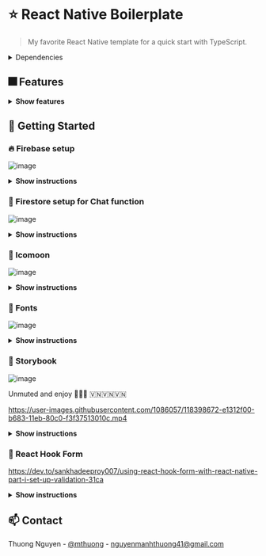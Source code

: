 # ⭐ React Native Boilerplate

> My favorite React Native template for a quick start with TypeScript.

<!-- Dependencies -->
<details close>
  <summary>Dependencies</summary>
  <ul>
    <li>
      <a href="https://github.com/luggit/react-native-config">React Native Config</a>
    </li>
    <li>
      <a href="https://reactnavigation.org/docs/getting-started">React Navigation v5</a>
    </li>
    <li>
      <a href="https://github.com/infinitered/reactotron">Reactotron</a>
    </li>
    <li>
      <a href="https://redux-toolkit.js.org/">Redux toolkit</a>
    </li>
    <li>
      <a href="https://rnfirebase.io/">Firebase Crashlytics</a>
    </li>
    <li>
      <a href="https://github.com/axios/axios">Axios</a>
    </li>
    <li>
      <a href="https://github.com/DylanVann/react-native-fast-image">React Native Fast Image</a>
    </li>
    <li>
      <a href="https://github.com/tleunen/babel-plugin-module-resolver#readme">Module Resolver</a>
    </li>
    <li>
      <a href="https://github.com/stefalda/ReactNativeLocalization">Localize the ReactNative interface</a>
    </li>
    <li>
      <a href="https://github.com/formium/formik">Formik Build forms in React, without the tears</a>
    </li>
    <li>
      <a href="https://github.com/maphongba008/rn-scaled-sheet">React Native multi screen size support</a>
    </li>
    <li>
      <a href="https://icomoon.io/">Icomoon</a>
    </li>
  </ul>
</details>

## 🎆 Features

<details close><summary><b>Show features</b></summary>
  
|             🇻🇳             |     🔰 Status     |
| -------------------------- | :----------------: |
| Navigation                 |         ✅        |
| Login - Sign up            |         ✅        |
| Authenticaion flows        |         ✅        |
| Theme                      |         ✅        |
| Localization               |         ✅        |
| Custom fonts               |         ✅        |
| Localization               |         ✅        |

</details>

<!-- GETTING STARTED -->

## 🍔 Getting Started

### 🔥 Firebase setup

![image](https://user-images.githubusercontent.com/1086057/118397628-29018780-b67f-11eb-941a-8adeb02cb697.png)

<details close><summary><b>Show instructions</b></summary>

- iOS

  Add GoogleService-Info.plist for each environment

  ```sh
  ios/<project>/Firebase
  ```

- Android

  Add google-service.json for each environment

  ```sh
  android/app/firebase
  ```

</details>
  
### 📮 Firestore setup for Chat function
![image](https://user-images.githubusercontent.com/1086057/118397565-d88a2a00-b67e-11eb-8f01-737f5841fbc2.png)

<details close><summary><b>Show instructions</b></summary>

1. Structure

- User

![image](https://user-images.githubusercontent.com/1086057/118006026-1c2a1e80-b375-11eb-8cba-094d8a3821ec.png)

![image](https://user-images.githubusercontent.com/1086057/118006057-221fff80-b375-11eb-818a-4ed6f3d6ee9b.png)

- Conversations

![image](https://user-images.githubusercontent.com/1086057/118006092-2ba96780-b375-11eb-97bf-a45bb9c3b01c.png)

![image](https://user-images.githubusercontent.com/1086057/118006111-2fd58500-b375-11eb-9d0a-19a1f5fd97cf.png)

2. Firestore rules

```ruby
rules_version = '2';
service cloud.firestore {
  match /databases/{database}/documents {
    match /users/{user_id} {
      allow read: if request.auth != null;

      allow write: if request.auth.uid == user_id;

      match /conversations/{document=**} {
        allow read, write: if request.auth != null;
      }
    }

    match /conversations/{conversation_id} {
      allow read: if request.auth != null && request.auth.uid in get(/databases/$(database)/documents/conversations/$(conversation_id)).data.userIds;
      allow write: if request.auth != null && request.auth.uid in get(/databases/$(database)/documents/conversations/$(conversation_id)).data.userIds;

      match /messages/{document=**} {
      	allow read, write: if request.auth != null && request.auth.uid in get(/databases/$(database)/documents/conversations/$(conversation_id)).data.userIds;
    	}
    }
  }
}
```

</details>
 
### 🦄 Icomoon
![image](https://user-images.githubusercontent.com/1086057/118397752-c6f55200-b67f-11eb-86bc-7921b44a0565.png)

<details close><summary><b>Show instructions</b></summary>
  
1. Get iconmoon font at [https://icomoon.io/app/#/select](https://icomoon.io/app/#/select)
2. Select icons you need for your project

![image](https://user-images.githubusercontent.com/1086057/117854342-9abe8780-b2b3-11eb-8920-13f5879d10dd.png)

3. Download & extract font file

4. Copy into `src/components/Icon`

   ![image](https://user-images.githubusercontent.com/1086057/117854660-e709c780-b2b3-11eb-8bfb-9cb6a8aa1b05.png)

5. Update icon types

```sh
yarn icons
```

6. Update font on Android + iOS

```ruby
npx react-native link
```

</details>

### 🥓 Fonts

![image](https://user-images.githubusercontent.com/1086057/118397857-3bc88c00-b680-11eb-932a-3722f738b942.png)

<details close><summary><b>Show instructions</b></summary>

1. Add custom fonts you wish to use to

```ruby
src/theme/fonts
```

2. Update font on Android + iOS

```ruby
npx react-native link
```

3. Update your font family at

```ruby
src/theme/fonts/index.tsx
```

</details>

### 📖 Storybook

![image](https://user-images.githubusercontent.com/1086057/118398015-ef318080-b680-11eb-9cdf-24bbb26503e9.png)

Unmuted and enjoy 🤣🤣🤣 🇻🇳🇻🇳🇻🇳

https://user-images.githubusercontent.com/1086057/118398672-e1312f00-b683-11eb-80c0-f3f37513010c.mp4

<details close><summary><b>Show instructions</b></summary>
1. Storybook document - https://storybook.js.org/tutorials/intro-to-storybook/react-native/en/get-started/

2. iOS

```ruby
yarn istorybook
```

3. Android

```ruby
yarn astorybook
```

4. Use Storybook server (Optional)

```ruby
yarn storybook
```

Then reload your simulator or device

</details>

### 📖 React Hook Form

https://dev.to/sankhadeeproy007/using-react-hook-form-with-react-native-part-i-set-up-validation-31ca

<details close><summary><b>Show instructions</b></summary>

</details>

<!-- CONTACT -->

## 📫 Contact

Thuong Nguyen - [@mthuong](https://mthuong.github.io) - nguyenmanhthuong41@gmail.com

